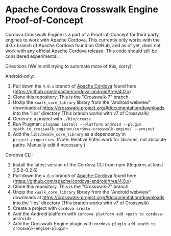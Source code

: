 

Apache Cordova Crosswalk Engine Proof-of-Concept
===

Cordova Crosswalk Engine is a part of a Proof-of-Concept for 
third party engines to work with Apache Cordova.  This currently only works with the
4.0.x branch of Apache Cordova found on GitHub, and as of yet, does not work with any
official Apache Cordova release.  This code should still be considered experimental.


Directions (We're still trying to automate more of this, sorry):

Android-only:

1. Pull down the `4.0.x` branch of [Apache Cordova](https://github.com/apache/cordova-android) found here (https://github.com/apache/cordova-android/tree/4.0.x)
2. Clone this repository. This is the "Crosswalk-7" branch.
3. Unzip the `xwalk_core_library` library from the "Android webview" downloads at https://crosswalk-project.org/#documentation/downloads into the 'libs' directory (This branch works with v7 of Crosswalk)
4. Generate a project with `./bin/create`
5. Run Plugman: `plugman install --platform android --plugin <path_to_crosswalk_engine>/cordova-crosswalk-engine/ --project .`
6. Add the `libs/xwalk_core_library` as a dependency in `project.properties`. (Note: Relative Paths work for libraries, not absolute paths.  Manually edit if necessary.)

Cordova CLI:

1. Install the latest version of the Cordova CLI from npm (Requires at least 3.5.0-0.2.6)
2. Pull down the `4.0.x` branch of [Apache Cordova](https://github.com/apache/cordova-android) found here (https://github.com/apache/cordova-android/tree/4.0.x)
3. Clone this repository. This is the "Crosswalk-7" branch.
4. Unzip the `xwalk_core_library` library from the "Android webview" downloads at https://crosswalk-project.org/#documentation/downloads into the 'libs' directory (This branch works with v7 of Crosswalk)
5. Create a project with `cordova create`
6. Add the Android platform with `cordova platform add <path to cordova-android>`
7. Add the Crosswalk Engine plugin with `cordova plugin add <path to crosswalk-engine-plugin>`

